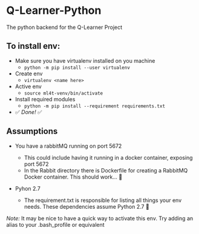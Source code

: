 # Q-Learner-Python
The python backend for the Q-Learner Project


## To install env:
- Make sure you have virtualenv installed on you machine
  - `python -m pip install --user virtualenv`
- Create env
  - `virtualenv <name here>`
- Active env
  - `source ml4t-venv/bin/activate`
- Install required modules
  - `python -m pip install --requirement requirements.txt`
- ✅ *Done!* ✅


## Assumptions
- You have a rabbitMQ running on port 5672
  - This could include having it running in a docker container, exposing port 5672
  - In the Rabbit directory there is Dockerfile for creating a RabbitMQ Docker container. This should work... 🤔


- Pyhon 2.7
  - The requirement.txt is responsible for listing all things your env needs. These dependencies assume Python 2.7 🐍



*Note:*
  It may be nice to have a quick way to activate this env. Try adding an alias to your .bash_profile or equivalent 
    



